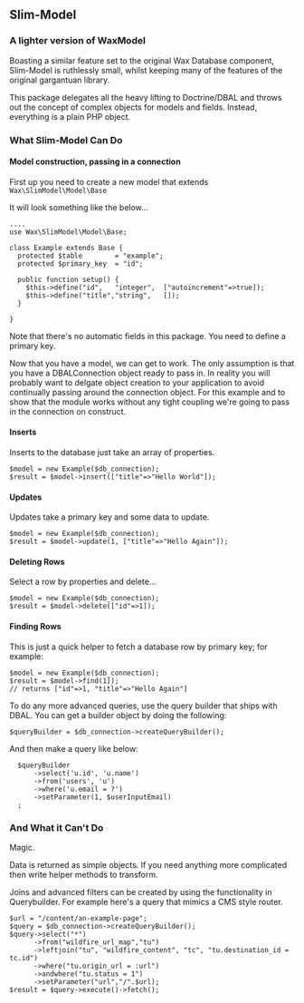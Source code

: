 ## Slim-Model

### A lighter version of WaxModel

Boasting a similar feature set to the original Wax Database component, Slim-Model is ruthlessly small, whilst keeping
many of the features of the original gargantuan library.

This package delegates all the heavy lifting to Doctrine/DBAL and throws out the concept of complex objects for models
and fields. Instead, everything is a plain PHP object.

### What Slim-Model Can Do

#### Model construction, passing in a connection

First up you need to create a new model that extends `Wax\SlimModel\Model\Base`

It will look something like the below...

    ....
    use Wax\SlimModel\Model\Base;

    class Example extends Base {
      protected $table        = "example";
      protected $primary_key  = "id";

      public function setup() {
        $this->define("id",   "integer",  ["autoincrement"=>true]);
        $this->define("title","string",   []);
      }

    }

Note that there's no automatic fields in this package. You need to define a primary key.

Now that you have a model, we can get to work. The only assumption is that you have a DBALConnection object ready to pass in.
In reality you will probably want to delgate object creation to your application to avoid continually passing around the connection object.
For this example and to show that the module works without any tight coupling we're going to pass in the connection on construct.

#### Inserts

Inserts to the database just take an array of properties.

    $model = new Example($db_connection);
    $result = $model->insert(["title"=>"Hello World"]);

#### Updates

Updates take a primary key and some data to update.

    $model = new Example($db_connection);
    $result = $model->update(1, ["title"=>"Hello Again"]);

#### Deleting Rows

Select a row by properties and delete...

    $model = new Example($db_connection);
    $result = $model->delete(["id"=>1]);

#### Finding Rows

This is just a quick helper to fetch a database row by primary key; for example:

    $model = new Example($db_connection);
    $result = $model->find(1]);
    // returns ["id"=>1, "title"=>"Hello Again"]

To do any more advanced queries, use the query builder that ships with DBAL. You can get a builder object by doing the following:

    $queryBuilder = $db_connection->createQueryBuilder();

And then make a query like below:

      $queryBuilder
          ->select('u.id', 'u.name')
          ->from('users', 'u')
          ->where('u.email = ?')
          ->setParameter(1, $userInputEmail)
      ;

### And What it Can't Do

Magic.

Data is returned as simple objects. If you need anything more complicated then write helper methods to transform.

Joins and advanced filters can be created by using the functionality in Querybuilder. For example here's a query that mimics a CMS style router.

    $url = "/content/an-example-page";
    $query = $db_connection->createQueryBuilder();
    $query->select("*")
          ->from("wildfire_url_map","tu")
          ->leftjoin("tu", "wildfire_content", "tc", "tu.destination_id = tc.id")
          ->where("tu.origin_url = :url")
          ->andwhere("tu.status = 1")
          ->setParameter("url","/".$url);
    $result = $query->execute()->fetch();







